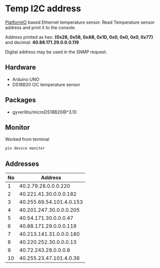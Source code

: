 Temp I2C address
================

[PlatformIO](https://platformio.org/) based Ethernet temperature sensor.
Read Temperature sensor address and print it to the console. 

Address printed as hex: **{0x28, 0x58, 0xAB, 0x1D, 0x0, 0x0, 0x0, 0x77}** and
decimal: **40.88.171.29.0.0.0.119**

Digital address may be used in the SNMP request.

Hardware
--------

* Arduino UNO
* DS18B20 I2C temperature sensor

Packages
--------

* gyverlibs/microDS18B20@^3.10

Monitor
-------

Worked from terminal

```bash
pio device monitor
```

Addresses
---------

| No  | Address                  |
|-----|--------------------------|
| 1   | 40.2.79.28.0.0.0.220     |
| 2   | 40.221.41.30.0.0.0.182   |
| 3   | 40.255.69.54.101.4.0.153 |
| 4   | 40.201.247.30.0.0.0.205  |
| 5   | 40.54.171.30.0.0.0.47    |
| 6   | 40.88.171.29.0.0.0.119   |
| 7   | 40.213.141.31.0.0.0.180  |
| 8   | 40.220.252.30.0.0.0.13   |
| 9   | 40.72.243.28.0.0.0.8     |
| 10  | 40.255.23.47.101.4.0.36  |
